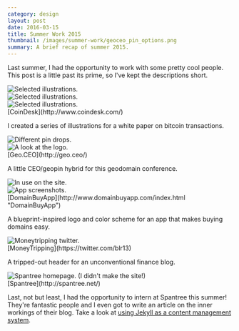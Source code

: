```yaml
---
category: design
layout: post
date: 2016-03-15
title: Summer Work 2015
thumbnail: /images/summer-work/geoceo_pin_options.png
summary: A brief recap of summer 2015.
---
```

Last summer, I had the opportunity to work with some pretty cool people. This post is a little past its prime, so I've kept the descriptions short.

<div class = "flyer">
<img alt="Selected illustrations." src ="/images/summer-work/figure_1.png" class = "post-image"/> <br/>
</div><!--
--><div class = "flyer">
<img alt="Selected illustrations." src ="/images/summer-work/figure_3.png" class = "post-image"/> <br/>
</div> 
<div class = "post-image">
<img alt="Selected illustrations." src ="/images/summer-work/figure_5.png" class = "post-image"/> <br/>
</div>
[CoinDesk](http://www.coindesk.com/)

I created a series of illustrations for a white paper on bitcoin transactions.

<div class = "post-image">
<img alt="Different pin drops." src ="/images/summer-work/geoceo_pin_options.png" class = "post-image"/> <br/>
</div><!--
--><div class = "post-image">
<img alt="A look at the logo." src ="/images/summer-work/geo_ceo_black.png" class = "post-image" style="width:auto; height:auto"/> <br/>
</div>
[Geo.CEO](http://geo.ceo/)

A little CEO/geopin hybrid for this geodomain conference.

<div class = "post-image">
<img alt="In use on the site." src ="/images/summer-work/dba-site.PNG" class = "post-image" style="width:auto; height:auto"/> <br/>
</div><!--
--><div class = "post-image">
<img alt="App screenshots." src ="/images/summer-work/dba-site-2.PNG" class = "post-image"/> <br/>
</div>
[DomainBuyApp](http://www.domainbuyapp.com/index.html "DomainBuyApp")

A blueprint-inspired logo and color scheme for an app that makes buying domains easy.

<div class = "post-image">
<img alt="Moneytripping twitter." src ="/images/summer-work/moneytripping.PNG" class = "post-image" style="width:auto; height:auto"/> <br/>
</div>
[MoneyTripping](https://twitter.com/blr13)

A tripped-out header for an unconventional finance blog.


<div class = "post-image">
<img alt="Spantree homepage. (I didn't make the site!)" src ="/images/summer-work/spantree.PNG" class = "post-image"/> <br/>
</div>
[Spantree](http://spantree.net/)

Last, not but least, I had the opportunity to intern at Spantree this summer! They're fantastic people and I even got to write an article on the inner workings of their blog.
Take a look at [using Jekyll as a content management system](http://spantree.net/blog/2015/08/14/jekyll-as-CMS.html "Jekyll as a CMS").
